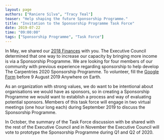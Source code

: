 ```yaml
---
layout: page
authors: ["Raniere Silva", "Tracy Teal"]
teaser: "Help shaping the future Sponsorship Programme."
title: "Invitation to the Sponsorship Programme Task Force"
date: 2019-07-22
time: "09:00:00"
tags: ["Sponsorship Programme", "Task Force"]
---
```


In May, we shared our [2018 Finances](https://carpentries.org/blog/2019/05/carpentries-financial-updates/) with you.
The Executive Council determined that one way to increase our capacity by bringing more income is via a Sponsorship Programme.
We are looking for four members of our community with previous experience regarding sponsorship to help develop The Carpentries 2020 Sponsorship Programme.
To volunteer,
fill the [Google Form](https://forms.gle/PscHdA1nyvKh33od6) before 9 August 2019 Anywhere on Earth.

As an organization with strong values,
we do want to be intentional about organisations we would have as sponsors,
so in creating a Sponsorship Programme we would want to establish a process and way of evaluating potential sponsors.
Members of this task force will engage in two virtual meetings (one hour long each) during September 2019 to discuss the Sponsorship Programme.

In October,
the summary of the Task Force discussion with be shared with the rest of the Executive Council
and in November the Executive Council will vote to prototype the Sponsorship Programme during Q1 and Q2 of 2020.
